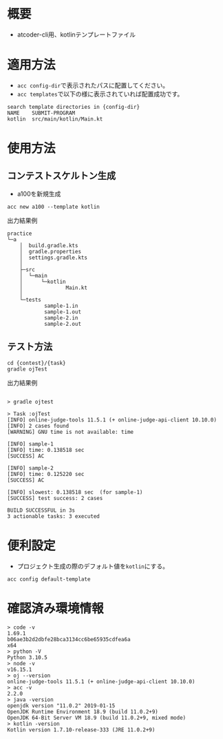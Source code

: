 # 概要

* atcoder-cli用、kotlinテンプレートファイル

# 適用方法

* `acc config-dir`で表示されたパスに配置してください。
* `acc templates`で以下の様に表示されていれば配置成功です。

```
search template directories in {config-dir}
NAME    SUBMIT-PROGRAM
kotlin  src/main/kotlin/Main.kt
```

# 使用方法

## コンテストスケルトン生成

* a100を新規生成

```
acc new a100 --template kotlin
```

出力結果例

```
practice
└─a
    │  build.gradle.kts
    │  gradle.properties
    │  settings.gradle.kts
    │
    ├─src
    │  └─main
    │      └─kotlin
    │              Main.kt
    │
    └─tests
            sample-1.in
            sample-1.out
            sample-2.in
            sample-2.out
```

## テスト方法

```
cd {contest}/{task}
gradle ojTest
```

出力結果例

```

> gradle ojtest

> Task :ojTest
[INFO] online-judge-tools 11.5.1 (+ online-judge-api-client 10.10.0)
[INFO] 2 cases found
[WARNING] GNU time is not available: time

[INFO] sample-1
[INFO] time: 0.138518 sec
[SUCCESS] AC

[INFO] sample-2
[INFO] time: 0.125220 sec
[SUCCESS] AC

[INFO] slowest: 0.138518 sec  (for sample-1)
[SUCCESS] test success: 2 cases

BUILD SUCCESSFUL in 3s
3 actionable tasks: 3 executed
```

# 便利設定

* プロジェクト生成の際のデフォルト値を`kotlin`にする。

```
acc config default-template
```

# 確認済み環境情報

```
> code -v
1.69.1
b06ae3b2d2dbfe28bca3134cc6be65935cdfea6a
x64
> python -V
Python 3.10.5
> node -v
v16.15.1
> oj --version
online-judge-tools 11.5.1 (+ online-judge-api-client 10.10.0)
> acc -v
2.2.0
> java -version
openjdk version "11.0.2" 2019-01-15
OpenJDK Runtime Environment 18.9 (build 11.0.2+9)
OpenJDK 64-Bit Server VM 18.9 (build 11.0.2+9, mixed mode)
> kotlin -version
Kotlin version 1.7.10-release-333 (JRE 11.0.2+9)
```
